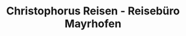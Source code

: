 ---
title: "Christophorus Reisen - Reisebüro Mayrhofen"
url: /mayrhofen/christophorus-reisen-reisebuero-mayrhofen/
shop: Reisebüro
---